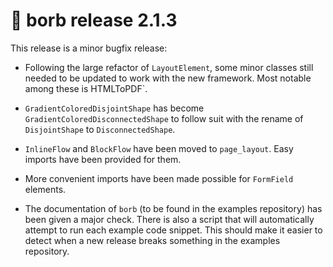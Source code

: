 # :mega: borb release 2.1.3

This release is a minor bugfix release:
- Following the large refactor of `LayoutElement`, some minor classes still needed to be updated to work with the new framework. 
  Most notable among these is HTMLToPDF`.

- `GradientColoredDisjointShape` has become `GradientColoredDisconnectedShape` to follow suit with the rename of `DisjointShape` to `DisconnectedShape`.

- `InlineFlow` and `BlockFlow` have been moved to `page_layout`. Easy imports have been provided for them.

- More convenient imports have been made possible for `FormField` elements.

- The documentation of `borb` (to be found in the examples repository) has been given a major check. 
There is also a script that will automatically attempt to run each example code snippet. 
This should make it easier to detect when a new release breaks something in the examples repository. 
